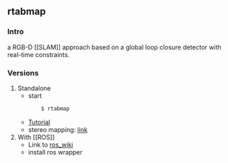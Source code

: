 ## rtabmap
### Intro
a RGB-D [[SLAM]] approach based on a global loop closure detector with real-time constraints.

### Versions
1. Standalone
	- start
		```bash
			$ rtabmap
		```
	- [Tutorial](https://github.com/introlab/rtabmap/wiki/Tutorials)
	- stereo mapping: [link](https://github.com/introlab/rtabmap/wiki/Stereo-mapping)
2. With [[ROS]]
	- Link to [ros_wiki](http://wiki.ros.org/rtabmap_ros)
	- install ros wrapper